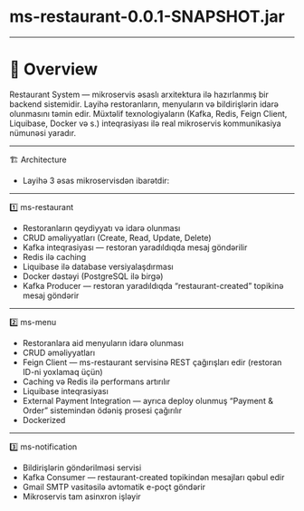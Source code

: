# ms-restaurant-0.0.1-SNAPSHOT.jar
___
# 🧩 Overview
Restaurant System — mikroservis əsaslı arxitektura ilə hazırlanmış bir backend sistemidir. Layihə restoranların, menyuların və bildirişlərin idarə olunmasını təmin edir.
Müxtəlif texnologiyaların (Kafka, Redis, Feign Client, Liquibase, Docker və s.) inteqrasiyası ilə real mikroservis kommunikasiya nümunəsi yaradır.
___
🏗️ Architecture

- Layihə 3 əsas mikroservisdən ibarətdir:
___
1️⃣ ms-restaurant

- Restoranların qeydiyyatı və idarə olunması
- CRUD əməliyyatları (Create, Read, Update, Delete)
- Kafka inteqrasiyası — restoran yaradıldıqda mesaj göndərilir
- Redis ilə caching
- Liquibase ilə database versiyalaşdırması
- Docker dəstəyi (PostgreSQL ilə birgə)
- Kafka Producer — restoran yaradıldıqda “restaurant-created” topikinə mesaj göndərir
___
2️⃣ ms-menu

- Restoranlara aid menyuların idarə olunması
- CRUD əməliyyatları
- Feign Client — ms-restaurant servisinə REST çağırışları edir (restoran ID-ni yoxlamaq üçün)
- Caching və Redis ilə performans artırılır
- Liquibase inteqrasiyası
- External Payment Integration — ayrıca deploy olunmuş “Payment & Order” sistemindən ödəniş prosesi çağırılır
- Dockerized
___
3️⃣ ms-notification

- Bildirişlərin göndərilməsi servisi
- Kafka Consumer — restaurant-created topikindən mesajları qəbul edir
- Gmail SMTP vasitəsilə avtomatik e-poçt göndərir
- Mikroservis tam asinxron işləyir
